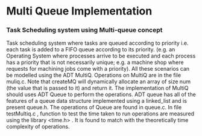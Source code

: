 # Multi Queue Implementation


### Task Scheduling system using Multi-queue concept

Task scheduling system where tasks are queued according to priority i.e. each task is added to a FIFO queue according to its priority. (e.g. an Operating System where processes arrive to be executed and each process has a priority that is not necessarily unique; e.g. a machine shop where requests for machining jobs come with a priority). All these scenarios can be modelled using the ADT MultiQ.
Operations on MultiQ are in the file muliq.c. Note that createMQ will dynamically allocate an array of size num (the value that is passed to it) and return it. The implementation of MultiQ should uses ADT Queue to perform the operations.
ADT queue has all of the features of a queue data structure implemented using a linked_list and is present queue.h. The operations of Queue are found in queue.c.
In file testMultiq.c , function to test the time taken to run operations are measured using the library <time.h> . It is found to match with the theoretically time complexity of operations.